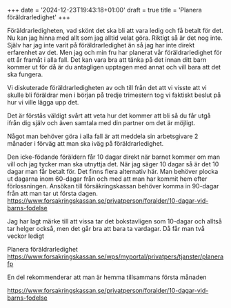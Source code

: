 +++
date = '2024-12-23T19:43:18+01:00'
draft = true
title = 'Planera föräldrarledighet'
+++

Föräldrarledigheten, vad skönt det ska bli att vara ledig och få betalt för det. Nu kan jag hinna med allt som jag alltid velat göra. Riktigt så är det nog inte. Själv har jag inte varit på föräldrarledighet än så jag har inte direkt erfarenhet av det. Men jag och min fru har planerat vår föräldrarledighet för ett år framåt i alla fall. Det kan vara bra att tänka på det innan ditt barn kommer ut för då är du antagligen upptagen med annat och vill bara att det ska fungera.

Vi diskuterade föräldrarledigheten av och till från det att vi visste att vi skulle bli föräldrar men i början på tredje trimestern tog vi faktiskt beslut på hur vi ville lägga upp det.

Det är förstås väldigt svårt att veta hur det kommer att bli så du får utgå ifrån dig själv och även samtala med din partner om det är möjligt.

Något man behöver göra i alla fall är att meddela sin arbetsgivare 2 månader i förväg att man ska iväg på föräldrarledighet.

Den icke-födande föräldern får 10 dagar direkt när barnet kommer om man vill och jag tycker man ska utnyttja det. När jag säger 10 dagar så är det 10 dagar man får betalt för. Det finns flera alternativ här. Man behöver plocka ut dagarna inom 60-dagar från och med att man har kommit hem efter förlossningen. Ansökan till försäkringskassan behöver komma in 90-dagar från att man tar ut första dagen.
https://www.forsakringskassan.se/privatperson/foralder/10-dagar-vid-barns-fodelse

Jag har lagt märke till att vissa tar det bokstavligen som 10-dagar och alltså tar helger också, men det går bra att bara ta vardagar. Då får man två veckor ledigt

Planera föräldrarledighet https://www.forsakringskassan.se/wps/myportal/privatpers/tjanster/planerafp

En del rekommenderar att man är hemma tillsammans första månaden

https://www.forsakringskassan.se/privatperson/foralder/10-dagar-vid-barns-fodelse